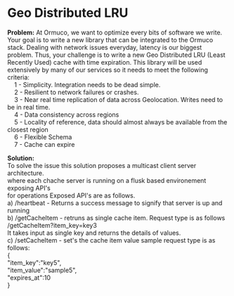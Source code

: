 # Geo Distributed LRU
<b>Problem:</b>
At Ormuco, we want to optimize every bits of software we write. Your goal is to write a new
library that can be integrated to the Ormuco stack. Dealing with network issues everyday,
latency is our biggest problem. Thus, your challenge is to write a new Geo Distributed LRU (Least
Recently Used) cache with time expiration. This library will be used extensively by many of our
services so it needs to meet the following criteria:
 <br/>
    1 - Simplicity. Integration needs to be dead simple. <br/>
    2 - Resilient to network failures or crashes. <br/>
    3 - Near real time replication of data across Geolocation. Writes need to be in real time. <br/>
    4 - Data consistency across regions <br/>
    5 - Locality of reference, data should almost always be available from the closest region <br/>
    6 - Flexible Schema <br/>
    7 - Cache can expire <br/>

<b>Solution:</b><br/>
To solve the issue this  solution proposes a multicast client server architecture. </br>
where each chache server is running on a flusk based environement exposing API's </br>
for operations Exposed API's are as follows.</br>
a) /heartbeat - Returns a success message to signify that server is up and running </br>
b) /getCacheItem - retruns as single cache item. Request type is as follows</br>
   /getCacheItem?item_key=key3</br>
   It takes input as single key and returns the details of values.</br>
c) /setCacheItem - set's the cache item value sample request type is as follows: </br>
{</br>
  "item_key":"key5",</br>
  "item_value":"sample5",</br>
  "expires_at":10</br>
}</br>
